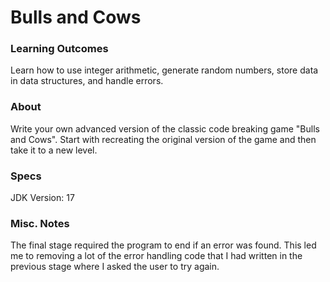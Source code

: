 # Bulls and Cows
 
### Learning Outcomes
Learn how to use integer arithmetic, generate random numbers, store data in data structures, and handle errors. 
 
### About
Write your own advanced version of the classic code breaking game "Bulls and Cows". Start with recreating the original version of the game and then take it to a new level.

### Specs
JDK Version: 17

### Misc. Notes
The final stage required the program to end if an error was found. This led me to removing a lot of the error handling code that I had written in the previous stage where I asked the user to try again.
